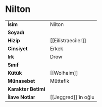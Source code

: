 # Nilton   
|  |  |  
|---|---|  
| **İsim** | Nilton|  
| **Soyadı** | |  
| **Hizip** | [[Eilistraeciler]]|  
| **Cinsiyet** | Erkek|  
| **Irk** | Drow|  
| **Sınıf** | |  
| **Kütük** | [[Wolheim]]|  
| **Münasebet** | Müttefik|  
| **Karakter Betimi** | |  
| **İlave Notlar** | [[Jeggred]]'in oğlu|  
